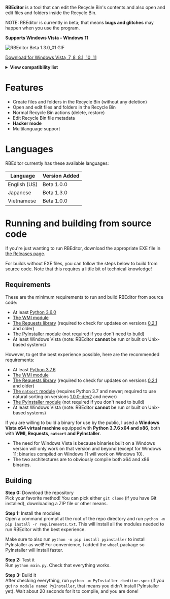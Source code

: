 **RBEditor** is a tool that can edit the Recycle Bin's contents and also open and edit files and folders inside the Recycle Bin.

NOTE: RBEditor is currently in beta; that means **bugs and glitches** may happen when you use the program.

**Supports Windows Vista - Windows 11**

![RBEditor Beta 1.3.0_01 GIF](https://s11.gifyu.com/images/rbeditor_gif.gif)

[Download for Windows Vista, 7, 8, 8.1, 10, 11](../../releases/latest)  
<details>
<summary><b>View compatibility list</b></summary><br>
<table style="width:100%">
  <tr>
    <th>RBEditor binary version</th>
    <th>Windows version required</th>
  </tr>
  <tr>
    <td>0.1.0+</td>
    <td>At least Windows Vista</td>
  </tr>
  <tr>
    <td>Beta 1.2.1_01 - Beta 1.4.0</td>
    <td>At least Windows 7</td>
  </tr>
  <tr>
    <td>Beta 1.1.0 - Beta 1.2.1</td>
    <td>At least Windows 10</td>
  </tr>
</table>
</details>

# Features
- Create files and folders in the Recycle Bin (without any deletion)
- Open and edit files and folders in the Recycle Bin
- Normal Recycle Bin actions (delete, restore)
- Edit Recycle Bin file metadata
- **Hacker mode**
- Multilanguage support

# Languages
RBEditor currently has these available languages:

| Language | Version Added |
|--|--|
| English (US) | Beta 1.0.0 |
| Japanese | Beta 1.3.0 |
| Vietnamese | Beta 1.0.0 |

# Running and building from source code
If you're just wanting to run RBEditor, download the appropriate EXE file in [the Releases page](../../releases/latest).

For builds without EXE files, you can follow the steps below to build from source code. Note that this requires a little bit of technical knowledge!

## Requirements
These are the minimum requirements to run and build RBEditor from source code:
- At least [Python 3.6.0](https://www.python.org/downloads/release/python-360/)
- [The WMI module](https://pypi.org/project/WMI/)
- [The Requests library](https://pypi.org/project/requests/) (required to check for updates on versions [0.2.1](../../releases/tag/v0.2.1) and older)
- [The PyInstaller module](https://pypi.org/project/pyinstaller/) (not required if you don't need to build)
- At least Windows Vista (note: RBEditor **cannot** be run or built on Unix-based systems)

However, to get the best experience possible, here are the recommended requirements:
- At least [Python 3.7.6](https://www.python.org/downloads/release/python-376/)
- [The WMI module](https://pypi.org/project/WMI/)
- [The Requests library](https://pypi.org/project/requests/) (required to check for updates on versions [0.2.1](../../releases/tag/v0.2.1) and older)
- [The `natsort` module](https://pypi.org/project/natsort/) (requires Python 3.7 and newer; required to use natural sorting on versions [1.0.0-dev2](../../releases/tag/v1.0.0-dev2) and newer)
- [The PyInstaller module](https://pypi.org/project/pyinstaller/) (not required if you don't need to build)
- At least Windows Vista (note: RBEditor **cannot** be run or built on Unix-based systems)

If you are willing to build a binary for use by the public, I used a **Windows Vista x64 virtual machine** equipped with **Python 3.7.6 x64 and x86**, both with **WMI, Requests, `natsort` and PyInstaller**.
- The need for Windows Vista is because binaries built on a Windows version will only work on that version and beyond (except for Windows 11; binaries compiled on Windows 11 will work on Windows 10).
- The two architectures are to obviously compile both x64 and x86 binaries.

## Building
**Step 0:** Download the repository  
Pick your favorite method! You can pick either `git clone` (if you have Git installed), downloading a ZIP file or other means.  

**Step 1:** Install the modules  
Open a command prompt at the root of the repo directory and run `python -m pip install -r requirements.txt`. This will install all the modules needed to run RBEditor with the best experience.

Make sure to also run `python -m pip install pyinstaller` to install PyInstaller as well! For convenience, I added the `wheel` package so PyInstaller will install faster.

**Step 2:** Test it  
Run `python main.py`. Check that everything works.

**Step 3:** Build it  
After checking everything, run `python -m PyInstaller rbeditor.spec` (if you get `no module named PyInstaller`, that means you didn't install PyInstaller yet). Wait about 20 seconds for it to compile, and you are done!
